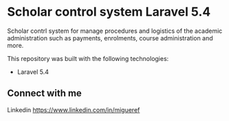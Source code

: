 Scholar control system Laravel 5.4
=====================

Scholar contrl system for manage procedures and logistics of the academic administration such as payments, enrolments, course administration and more.

This repository was built with the following technologies:

  - Laravel 5.4

## Connect with me

Linkedin https://www.linkedin.com/in/migueref
